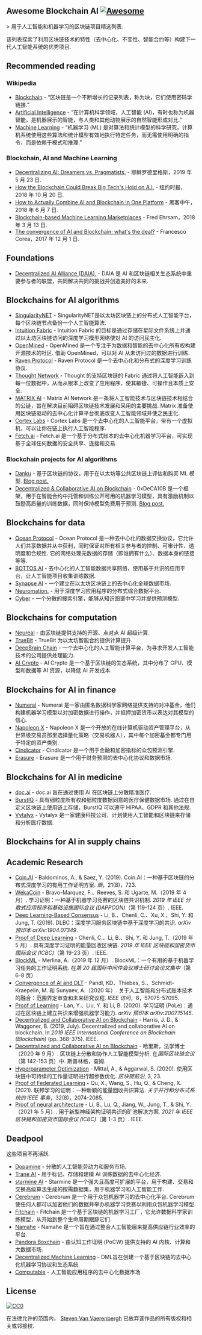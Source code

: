 <div class="github-widget" data-repo="steven2358/awesome-blockchain-ai"></div>

## Awesome Blockchain AI  [![Awesome](https://awesome.re/badge.svg)](https://awesome.re)

&gt; 用于人工智能和机器学习的区块链项目精选列表.

该列表探索了利用区块链技术的特性（去中心化、不变性、智能合约等）构建下一代人工智能系统的优秀项目.



## Recommended reading

### Wikipedia

- [Blockchain](https://en.wikipedia.org/wiki/Blockchain) - “区块链是一个不断增长的记录列表，称为块，它们使用密码学链接.”
- [Artificial Intelligence](https://en.wikipedia.org/wiki/Artificial_intelligence) - “在计算机科学领域，人工智能 (AI)，有时也称为机器智能，是机器展示的智能，与人类和其他动物展示的自然智能形成对比.”
- [Machine Learning](https://en.wikipedia.org/wiki/Machine_learning) - “机器学习 (ML) 是对算法和统计模型的科学研究，计算机系统使用这些算法和统计模型有效地执行特定任务，而无需使用明确的指令，而是依赖于模式和推理.”

### Blockchain, AI and Machine Learning

- [Decentralizing AI: Dreamers vs. Pragmatists.](https://www.linkedin.com/pulse/decentralizing-ai-dreamers-vs-pragmatists-jesus-rodriguez) - 耶稣罗德里格斯，2019 年 5 月 23 日.
- [How the Blockchain Could Break Big Tech's Hold on A.I.](https://www.nytimes.com/2018/10/20/technology/how-the-blockchain-could-break-big-techs-hold-on-ai.html) - 纽约时报，2018 年 10 月 20 日.
- [How to Actually Combine AI and Blockchain in One Platform](https://hackernoon.com/how-to-actually-combine-ai-and-blockchain-in-one-platform-ef937e919ec2) - 黑客中午，2018 年 6 月 7 日.
- [Blockchain-based Machine Learning Marketplaces](https://medium.com/@FEhrsam/blockchain-based-machine-learning-marketplaces-cb2d4dae2c17) - Fred Ehrsam，2018 年 3 月 13 日.
- [The convergence of AI and Blockchain: what's the deal?](https://medium.com/@Francesco_AI/the-convergence-of-ai-and-blockchain-whats-the-deal-60c618e3accc) - Francesco Corea，2017 年 12 月 1 日.

## Foundations

- [Decentralized AI Alliance (DAIA).](https://daia.foundation/) - DAIA 是 AI 和区块链相关生态系统中重要参与者的联盟，共同解决共同的挑战并创造美好的未来.

## Blockchains for AI algorithms

- [SingularityNET](https://singularitynet.io/) - SingularityNET是以太坊区块链上的分布式人工智能平台，每个区块链节点备份一个人工智能算法.
- [Intuition Fabric](https://intuitionfabric.com) - Intuition Fabric 的目标是通过存储在星际文件系统上并通过以太坊区块链访问的深度学习模型网络使对 AI 的访问民主化.
- [OpenMined](https://openmined.org/)  - OpenMined 是一个专注于为数据和智能的去中心化所有权构建开源技术的社区. 借助 OpenMined，可以对 AI 从未访问过的数据进行训练.
- [Raven Protocol](https://www.ravenprotocol.com/) - Raven Protocol 是一个去中心化和分布式的深度学习训练协议.
- [Thought Network](https://thought.live/) - Thought 的支持区块链的 Fabric 通过将人工智能嵌入到每一位数据中，从而从根本上改变了应用程序，使其敏捷、可操作且本质上安全.
- [MATRIX AI](https://www.matrix.io/)  - Matrix AI Network 是一条将人工智能技术与区块链技术相结合的公链，旨在解决目前阻碍区块链技术发展和采用的主要挑战.  Matrix 准备使用区块链驱动的去中心化计算平台彻底改变人工智能领域并使之民主化.
- [Cortex Labs](https://www.cortexlabs.ai/) - Cortex Labs 是一个去中心化的人工智能平台，带有一个虚拟机，可以让你在链上执行人工智能程序.
- [Fetch.ai](https://fetch.ai/) - Fetch.ai 是一个基于分布式账本的去中心化机器学习平台，可实现基于全球任何数据的安全共享、连接和交易.

### Blockchain projects for AI algorithms
- [Danku](https://github.com/algorithmiaio/danku) - 基于区块链的协议，用于在以太坊等公共区块链上评估和购买 ML 模型. [Blog post.](https://algorithmia.com/research/ml-models-on-blockchain)
- [Decentralized & Collaborative AI on Blockchain](https://github.com/microsoft/0xDeCA10B) - 0xDeCA10B 是一个框架，用于在智能合约中托管和训练公开可用的机器学习模型，具有激励机制以鼓励高质量的训练数据，同时保持模型免费用于预测. [Blog post.](https://www.microsoft.com/en-us/research/blog/leveraging-blockchain-to-make-machine-learning-models-more-accessible/)

## Blockchains for data

- [Ocean Protocol](https://oceanprotocol.com/)  - Ocean Protocol 是一种去中心化的数据交换协议，它允许人们共享数据并从中获利，同时保证对所有相关参与者的控制、可审计性、透明度和合规性. 它的网络处理元数据的存储（即谁拥有什么）、数据本身的链接等等.
- [BOTTOS AI](https://bottos.org/) - 去中心化的人工智能数据共享网络，使用基于共识的应用平台，让人工智能项目收集训练数据.
- [Synapse AI](https://blog.synapse.ai/) - 一个建立在以太坊区块链上的去中心化全球数据市场.
- [Neuromation.](https://neuromation.io/) - 用于深度学习应用程序的分布式综合数据平台.
- [Cyber](http://cyber.page/) - 一个分散的搜索引擎，能够从知识图谱中学习并提供预测模型.

## Blockchains for computation

- [Neureal](https://neureal.net/) - 由区块链提供支持的开源、点对点 AI 超级计算.
- [TrueBit](https://truebit.io/) - TrueBit 为以太坊智能合约提供计算提升.
- [DeepBrain Chain](https://www.deepbrainchain.org/) - 一个去中心化的人工智能计算平台，为寻求开发人工智能技术的公司提供处理能力.
- [AI Crypto](https://aicrypto.ai/) - AI Crypto 是一个基于区块链的生态系统，其中分布了 GPU、模型和数据等 AI 资源，以降低 AI 开发成本.

## Blockchains for AI in finance

- [Numerai](https://numer.ai/) - Numerai 是一家由匿名数据科学家网络提供支持的对​​冲基金，他们构建机器学习模型以对加密数据进行操作，并抵押加密货币以表达对其模型的信心.
- [Napoleon X](https://www.napoleonx.ai/) - Napoleon X 是一个开放的在线计算机驱动资产管理平台，从世界级交易员那里选择量化策略（交易机器人），其中每个加密基金都专门用于特定的资产类别.
- [Cindicator](https://cindicator.com/) - Cindicator 是一个用于金融和加密指标的众包预测引擎. 
- [Erasure](https://erasure.xxx/) - Erasure 是一个用于财务预测的去中心化协议和数据市场.

## Blockchains for AI in medicine

- [doc.ai](https://doc.ai/about) - doc.ai 旨在通过使用 AI 在区块链上分散精准医疗.
- [BurstIQ](https://www.burstiq.com/)  - 具有细粒度所有权和细粒度数据同意的医疗保健数据市场. 通过在自定义区块链上使用链上存储，BurstIQ 可以遵守 HIPAA、GDPR 和其他法规.
- [Vytalyx](https://vytalyx.io/) - Vytalyx 是一家健康科技公司，计划使用人工智能和区块链来存储和分析医疗数据.

## Blockchains for AI in supply chains

## Academic Research
- [Coin.AI](https://doi.org/10.3390/e21080723)  - Baldominos, A., &amp; Saez, Y. (2019).  Coin.AI：一种基于区块链的分布式深度学习的有用工作证明方案.  *熵*，21(8)，723.
- [WekaCoin](https://doi.org/10.1109/DAPPCON.2019.00023)  - Bravo-Marquez, F.、Reeves, S. 和 Ugarte, M.（2019 年 4 月）. 学习证明：一种基于机器学习竞赛的区块链共识机制.  *2019 年 IEEE 分散式应用程序和基础设施国际会议 (DAPPCON)*（第 119-124 页）.  IEEE.
- [Deep Learning-Based Consensus](https://arxiv.org/abs/1904.07349)  - Li, B.、Chenli, C.、Xu, X.、Shi, Y. 和 Jung, T. (2019).  DLBC：深度学习服务区块链中基于深度学习的共识.  *arXiv 预印本 arXiv:1904.07349*.
- [Proof of Deep Learning](https://doi.org/10.1109/BLOC.2019.8751419)  - Chenli, C.、Li, B.、Shi, Y. 和 Jung, T.（2019 年 5 月）. 具有深度学习证明的能量回收区块链.  *2019 年 IEEE 区块链和加密货币国际会议 (ICBC)*（第 19-23 页）.  IEEE.
- [BlockML](https://doi.org/10.1145/3366624.3368156)  - Merlina, A.（2019 年 12 月）.  BlockML：一个有用的基于机器学习任务的工作证明系统. 在*第 20 届国际中间件会议博士研讨会论文集中*（第 6-8 页）.
- [Convergence of AI and DLT](https://doi.org/10.1109/ACCESS.2020.2981447)  - Pandl, KD、Thiebes, S.、Schmidt-Kraepelin, M. 和 Sunyaev, A.（2020 年）. 关于人工智能和分布式账本技术的融合：范围界定审查和未来研究议程.  *IEEE 访问*，8，57075-57095.
- [Proof of Learning](https://arxiv.org/abs/2007.15145)  - Lan, Y.、Liu, Y. 和 Li, B. (2020). 学习证明 (PoLe)：通过在区块链上建立共识来增强机器学习能力.  *arXiv 预印本 arXiv:2007.15145*.
- [Decentralized and Collaborative AI on Blockchain](https://doi.org/10.1109/Blockchain.2019.00057) - Harris, J. D., & Waggoner, B. (2019, July). Decentralized and collaborative AI on blockchain. In *2019 IEEE International Conference on Blockchain (Blockchain)* (pp. 368-375). IEEE.
- [Decentralized and Collaborative AI on Blockchain](https://doi.org/10.1007/978-3-030-59638-5_10)  - 哈里斯，法学博士（2020 年 9 月）. 区块链上分散和协作人工智能模型分析. 在*国际区块链会议*（第 142-153 页）中. 斯普林格，查姆.
- [Hyperparameter Optimization](https://doi.org/10.3389/fbloc.2020.00023)  - Mittal, A., &amp; Aggarwal, S. (2020). 使用区块链中可持续的工作量证明进行超参数优化.  *区块链前沿*, 3, 23.
- [Proof of Federated Learning](https://doi.org/10.1109/TPDS.2021.3056773)  - Qu, X., Wang, S., Hu, Q., &amp; Cheng, X. (2021). 联邦学习的证明：一种新颖的能量回收共识算法.  *关于并行和分布式系统的 IEEE 事务*，32(8)，2074-2085.
- [Proof of neural architecture](https://doi.org/10.1109/ICBC51069.2021.9461067)  - Li, B., Lu, Q., Jiang, W., Jung, T., &amp; Shi, Y.（2021 年 5 月）. 用于新型神经架构证明共识的矿池解决方案.  *2021 年 IEEE 区块链和加密货币国际会议 (ICBC)*（第 1-3 页）.  IEEE.

## Deadpool

这些项目不再活跃.

- [Dopamine](https://dopamine.ai/) - 分散的人工智能劳动力和服务市场.
- [Trane AI](http://www.trane.ai/) - 用于标记、存储和建模 AI 训练数据的去中心化经济.
- [starmine AI](http://starmine.ai/) - Starmine 是一个强大且高度可扩展的平台，用于构建、交易和交换高级算法生成的按需数据集，用于机器学习和人工智能工作.
- [Cerebrum](https://cerebrum.world/)  - Cerebrum 是一个用于众包机器学习的去中心化平台.  Cerebrum 使任何人都可以加密他们的数据并举办机器学习竞赛以利用众包机器学习模型. 
- [Fitchain](https://fitchain.io/) - Fitchain 是一个基于区块链的机器学习工厂，它允许数据科学家训练模型，从开始到整个生命周期跟踪它们.
- [Namahe](https://namahe.io/) - Namahe 是一个旨在通过整合人工智能层来提高供应链行业效率的平台.
- [Pandora Boxchain](https://pandoraboxchain.ai/) - 由认知工作证明 (PoCW) 提供支持的 AI 内核、计算和大数据市场.
- [Decentralized Machine Learning](https://decentralizedml.com/) - DML旨在创建一个基于区块链的去中心化机器学习协议和生态系统.
- [Computable](https://www.computable.io/) - 人工智能应用程序的去中心化数据市场.

## License

[![CC0](http://mirrors.creativecommons.org/presskit/buttons/88x31/svg/cc-zero.svg)](https://creativecommons.org/publicdomain/zero/1.0/)

在法律允许的范围内， [Steven Van Vaerenbergh](https://github.com/steven2358) 已放弃该作品的所有版权和相关或邻接权.
